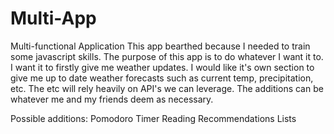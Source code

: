 # Multi-App
Multi-functional Application
This app bearthed because I needed to train some javascript skills.
The purpose of this app is to do whatever I want it to. 
I want it to firstly give me weather updates. I would like it's own section to give me up to date weather forecasts such as current temp, precipitation, etc. The etc will rely heavily on API's we can leverage.
The additions can be whatever me and my friends deem as necessary.

Possible additions:
Pomodoro Timer
Reading Recommendations Lists
